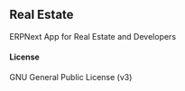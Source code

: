 ## Real Estate

ERPNext App for Real Estate and Developers

#### License

GNU General Public License (v3)
